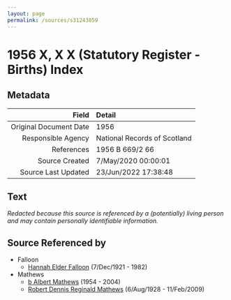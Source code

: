 ```yaml
---
layout: page
permalink: /sources/s31243859
---
```


# 1956 X, X X (Statutory Register - Births) Index

## Metadata

Field | Detail
---:|:---
Original Document Date | 1956
Responsible Agency | National Records of Scotland
References | 1956 B 669/2 66
Source Created | 7/May/2020 00:00:01
Source Last Updated | 23/Jun/2022 17:38:48

## Text

_Redacted because this source is referenced by a (potentially) living person and may contain personally identifiable information._

## Source Referenced by

* Falloon
  * [Hannah Elder Falloon](../people/@97706646@-hannah-elder-falloon-b1921-12-7-d1982.md) (7/Dec/1921 - 1982)
* Mathews
  * [b Albert Mathews](../people/@35875756@-b-albert-mathews-b1954-d2004.md) (1954 - 2004)
  * [Robert Dennis Reginald Mathews](../people/@58223940@-robert-dennis-reginald-mathews-b1928-8-6-d2009-2-11.md) (6/Aug/1928 - 11/Feb/2009)

